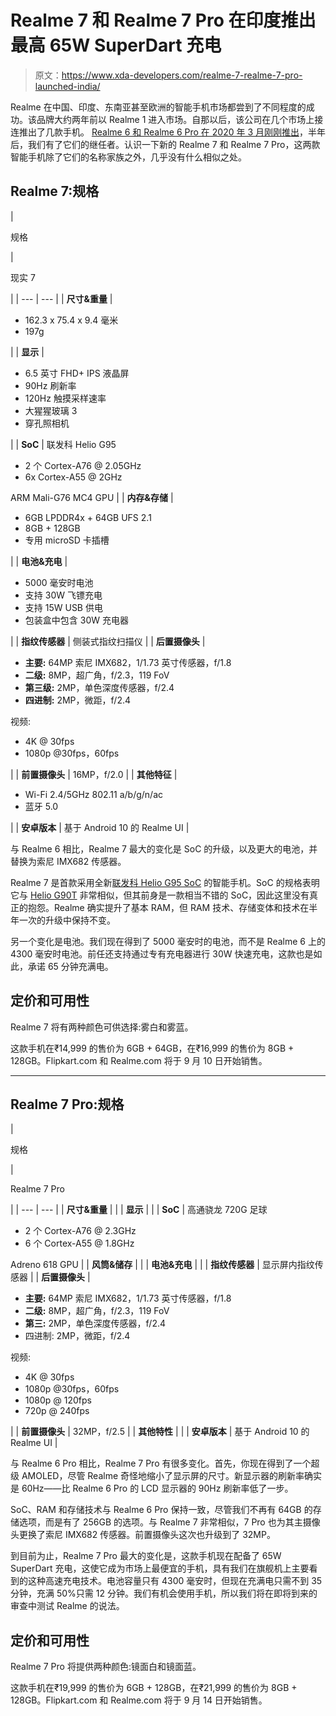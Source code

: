 # Realme 7 和 Realme 7 Pro 在印度推出最高 65W SuperDart 充电

> 原文：<https://www.xda-developers.com/realme-7-realme-7-pro-launched-india/>

Realme 在中国、印度、东南亚甚至欧洲的智能手机市场都尝到了不同程度的成功。该品牌大约两年前以 Realme 1 进入市场。自那以后，该公司在几个市场上接连推出了几款手机。 [Realme 6 和 Realme 6 Pro 在 2020 年 3 月刚刚推出](https://www.xda-developers.com/realme-6-6-pro-launched/)，半年后，我们有了它们的继任者。认识一下新的 Realme 7 和 Realme 7 Pro，这两款智能手机除了它们的名称家族之外，几乎没有什么相似之处。

## Realme 7:规格

| 

规格

 | 

现实 7

 |
| --- | --- |
| **尺寸&重量** | 

*   162.3 x 75.4 x 9.4 毫米
*   197g

 |
| **显示** | 

*   6.5 英寸 FHD+ IPS 液晶屏
*   90Hz 刷新率
*   120Hz 触摸采样速率
*   大猩猩玻璃 3
*   穿孔照相机

 |
| **SoC** | 联发科 Helio G95

*   2 个 Cortex-A76 @ 2.05GHz
*   6x Cortex-A55 @ 2GHz

ARM Mali-G76 MC4 GPU |
| **内存&存储** | 

*   6GB LPDDR4x + 64GB UFS 2.1
*   8GB + 128GB
*   专用 microSD 卡插槽

 |
| **电池&充电** | 

*   5000 毫安时电池
*   支持 30W 飞镖充电
*   支持 15W USB 供电
*   包装盒中包含 30W 充电器

 |
| **指纹传感器** | 侧装式指纹扫描仪 |
| **后置摄像头** | 

*   **主要:** 64MP 索尼 IMX682，1/1.73 英寸传感器，f/1.8
*   **二级:** 8MP，超广角，f/2.3，119 FoV
*   **第三级:** 2MP，单色深度传感器，f/2.4
*   **四进制:** 2MP，微距，f/2.4

视频:

*   4K @ 30fps
*   1080p @30fps，60fps

 |
| **前置摄像头** | 16MP，f/2.0 |
| **其他特征** | 

*   Wi-Fi 2.4/5GHz 802.11 a/b/g/n/ac
*   蓝牙 5.0

 |
| **安卓版本** | 基于 Android 10 的 Realme UI |

与 Realme 6 相比，Realme 7 最大的变化是 SoC 的升级，以及更大的电池，并替换为索尼 IMX682 传感器。

Realme 7 是首款采用全新[联发科 Helio G95 SoC](https://www.xda-developers.com/mediatek-helio-g95-budget-gaming-soc-launch/) 的智能手机。SoC 的规格表明它与 [Helio G90T](https://www.xda-developers.com/mediatek-helio-g90-series-hyperengine-game-technology-launched/) 非常相似，但其前身是一款相当不错的 SoC，因此这里没有真正的抱怨。Realme 确实提升了基本 RAM，但 RAM 技术、存储变体和技术在半年一次的升级中保持不变。

另一个变化是电池。我们现在得到了 5000 毫安时的电池，而不是 Realme 6 上的 4300 毫安时电池。前任还支持通过专有充电器进行 30W 快速充电，这款也是如此，承诺 65 分钟充满电。

## 定价和可用性

Realme 7 将有两种颜色可供选择:雾白和雾蓝。

这款手机在₹14,999 的售价为 6GB + 64GB，在₹16,999 的售价为 8GB + 128GB。Flipkart.com 和 Realme.com 将于 9 月 10 日开始销售。

* * *

## Realme 7 Pro:规格

| 

规格

 | 

Realme 7 Pro

 |
| --- | --- |
| **尺寸&重量** |  |
| **显示** |  |
| **SoC** | 高通骁龙 720G 足球

*   2 个 Cortex-A76 @ 2.3GHz
*   6 个 Cortex-A55 @ 1.8GHz

Adreno 618 GPU |
| **风筒&储存** |  |
| **电池&充电** |  |
| **指纹传感器** | 显示屏内指纹传感器 |
| **后置摄像头** | 

*   **主要:** 64MP 索尼 IMX682，1/1.73 英寸传感器，f/1.8
*   **二级:** 8MP，超广角，f/2.3，119 FoV
*   **第三:** 2MP，单色深度传感器，f/2.4
*   四进制: 2MP，微距，f/2.4

视频:

*   4K @ 30fps
*   1080p @30fps，60fps
*   1080p @ 120fps
*   720p @ 240fps

 |
| **前置摄像头** | 32MP，f/2.5 |
| **其他特性** |  |
| **安卓版本** | 基于 Android 10 的 Realme UI |

与 Realme 6 Pro 相比，Realme 7 Pro 有很多变化。首先，你现在得到了一个超级 AMOLED，尽管 Realme 奇怪地缩小了显示屏的尺寸。新显示器的刷新率确实是 60Hz——比 Realme 6 Pro 的 LCD 显示器的 90Hz 刷新率低了一步。

SoC、RAM 和存储技术与 Realme 6 Pro 保持一致，尽管我们不再有 64GB 的存储选项，而是有了 256GB 的选项。与 Realme 7 非常相似，7 Pro 也为其主摄像头更换了索尼 IMX682 传感器。前置摄像头这次也升级到了 32MP。

到目前为止，Realme 7 Pro 最大的变化是，这款手机现在配备了 65W SuperDart 充电，这使它成为市场上最便宜的手机，具有我们在旗舰机上主要看到的这种高速充电技术。电池容量只有 4300 毫安时，但现在充满电只需不到 35 分钟，充满 50%只需 12 分钟。我们有机会使用手机，所以我们将在即将到来的审查中测试 Realme 的说法。

## 定价和可用性

Realme 7 Pro 将提供两种颜色:镜面白和镜面蓝。

这款手机在₹19,999 的售价为 6GB + 128GB，在₹21,999 的售价为 8GB + 128GB。Flipkart.com 和 Realme.com 将于 9 月 14 日开始销售。